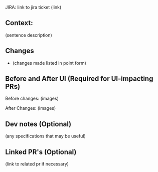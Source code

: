 JIRA: link to jira ticket
(link)

## Context:
(sentence description)

## Changes
- (changes made listed in point form)

## Before and After UI (Required for UI-impacting PRs)

Before changes:
(images)

After Changes:
(images)

## Dev notes (Optional)
(any specifications that may be useful)

## Linked PR's (Optional)
(link to related pr if necessary)